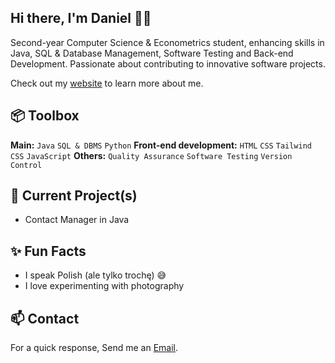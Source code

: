 
## Hi there, I'm Daniel 👋🏼

Second-year Computer Science & Econometrics student, enhancing skills in Java, SQL & Database Management, Software Testing and Back-end Development. Passionate about contributing to innovative software projects.

Check out my [website](https://www.heisdanielade.xyz/) to learn more about me.

## 📦 Toolbox
**Main:** `Java` `SQL & DBMS` `Python`
**Front-end development:** `HTML` `CSS` `Tailwind CSS` `JavaScript`
**Others:** `Quality Assurance` `Software Testing` `Version Control`

## 🤖 Current Project(s)
- Contact Manager in Java

## ✨ Fun Facts 
- I speak Polish (ale tylko trochę) 😅
- I love experimenting with photography

## 📫 Contact
For a quick response, Send me an [Email](mailto:danieladeofficial@gmail.com). 

